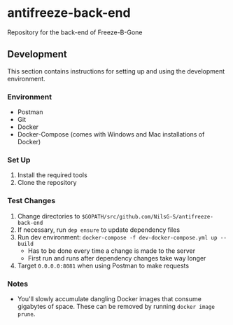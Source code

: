 # antifreeze-back-end
Repository for the back-end of Freeze-B-Gone

## Development

This section contains instructions for setting up and using the development environment.

### Environment

- Postman
- Git
- Docker
- Docker-Compose (comes with Windows and Mac installations of Docker)

### Set Up

1. Install the required tools
2. Clone the repository

### Test Changes

1. Change directories to `$GOPATH/src/github.com/NilsG-S/antifreeze-back-end`
2. If necessary, run `dep ensure` to update dependency files
3. Run dev environment: `docker-compose -f dev-docker-compose.yml up --build`
    - Has to be done every time a change is made to the server
    - First run and runs after dependency changes take way longer
4. Target `0.0.0.0:8081` when using Postman to make requests

### Notes

- You'll slowly accumulate dangling Docker images that consume gigabytes of space.
 These can be removed by running `docker image prune`.
